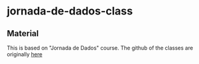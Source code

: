 # jornada-de-dados-class


## Material
This is based on "Jornada de Dados" course. The github of the classes are originally [here](https://github.com/lvgalvao/data-engineering-roadmap/tree/main/Bootcamp%20-%20Python%20para%20dados)